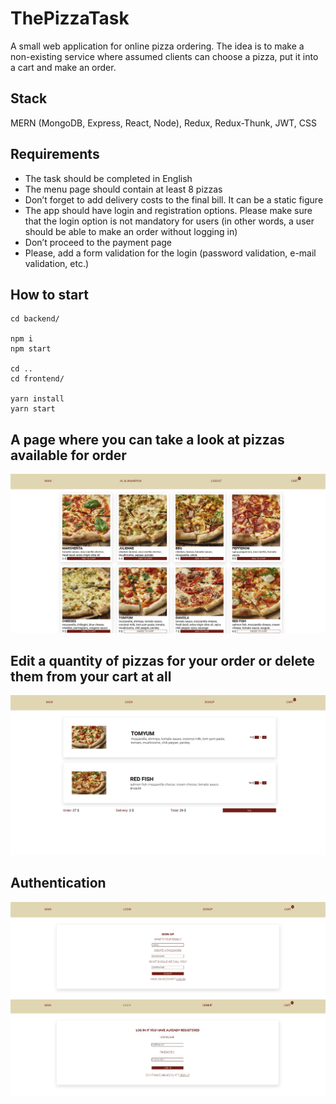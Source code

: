 # ThePizzaTask
A small web application for online pizza ordering. The
idea is to make a non-existing service where assumed clients can choose a pizza, put it into a cart and make an order.

## Stack
MERN (MongoDB, Express, React, Node), Redux, Redux-Thunk, JWT, CSS

## Requirements
* The task should be completed in English
* The menu page should contain at least 8 pizzas
* Don’t forget to add delivery costs to the final bill. It can be a static figure
* The app should have login and registration options. Please make sure that the login option is not mandatory for users (in other words, a user should be able to make an order without logging in)
* Don’t proceed to the payment page
* Please, add a form validation for the login (password validation, e-mail validation, etc.)

## How to start

```
cd backend/ 

npm i
npm start

cd ..
cd frontend/

yarn install
yarn start
```

## A page where you can take a look at pizzas available for order 
![screenshot](./frontend/public/images/mainwithauth.jpg)

## Edit a quantity of pizzas for your order or delete them from your cart at all
![screenshot](./frontend/public/images/cart.jpg)

## Authentication
![screenshot](./frontend/public/images/signup.jpg)
![screenshot](./frontend/public/images/login.jpg)
